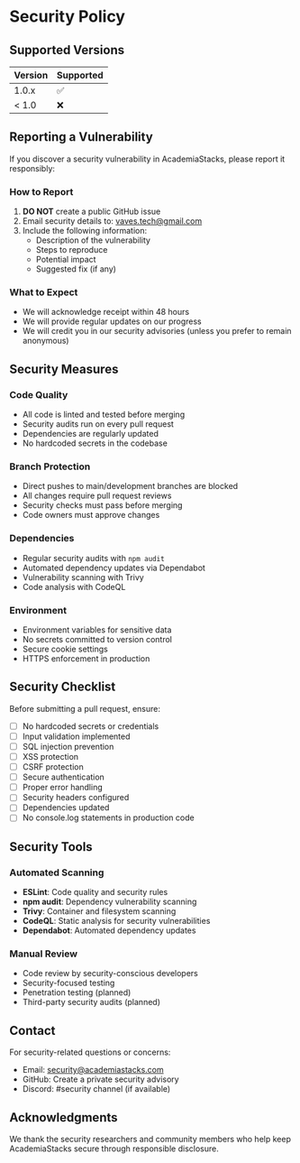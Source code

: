 # Security Policy

## Supported Versions

| Version | Supported          |
| ------- | ------------------ |
| 1.0.x   | :white_check_mark: |
| < 1.0   | :x:                |

## Reporting a Vulnerability

If you discover a security vulnerability in AcademiaStacks, please report it responsibly:

### How to Report

1. **DO NOT** create a public GitHub issue
2. Email security details to: vaves.tech@gmail.com
3. Include the following information:
   - Description of the vulnerability
   - Steps to reproduce
   - Potential impact
   - Suggested fix (if any)

### What to Expect

- We will acknowledge receipt within 48 hours
- We will provide regular updates on our progress
- We will credit you in our security advisories (unless you prefer to remain anonymous)

## Security Measures

### Code Quality
- All code is linted and tested before merging
- Security audits run on every pull request
- Dependencies are regularly updated
- No hardcoded secrets in the codebase

### Branch Protection
- Direct pushes to main/development branches are blocked
- All changes require pull request reviews
- Security checks must pass before merging
- Code owners must approve changes

### Dependencies
- Regular security audits with `npm audit`
- Automated dependency updates via Dependabot
- Vulnerability scanning with Trivy
- Code analysis with CodeQL

### Environment
- Environment variables for sensitive data
- No secrets committed to version control
- Secure cookie settings
- HTTPS enforcement in production

## Security Checklist

Before submitting a pull request, ensure:

- [ ] No hardcoded secrets or credentials
- [ ] Input validation implemented
- [ ] SQL injection prevention
- [ ] XSS protection
- [ ] CSRF protection
- [ ] Secure authentication
- [ ] Proper error handling
- [ ] Security headers configured
- [ ] Dependencies updated
- [ ] No console.log statements in production code

## Security Tools

### Automated Scanning
- **ESLint**: Code quality and security rules
- **npm audit**: Dependency vulnerability scanning
- **Trivy**: Container and filesystem scanning
- **CodeQL**: Static analysis for security vulnerabilities
- **Dependabot**: Automated dependency updates

### Manual Review
- Code review by security-conscious developers
- Security-focused testing
- Penetration testing (planned)
- Third-party security audits (planned)

## Contact

For security-related questions or concerns:
- Email: security@academiastacks.com
- GitHub: Create a private security advisory
- Discord: #security channel (if available)

## Acknowledgments

We thank the security researchers and community members who help keep AcademiaStacks secure through responsible disclosure.
